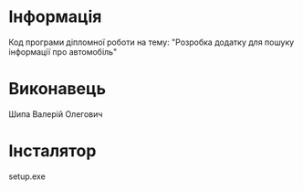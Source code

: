 # Інформація
Код програми діпломної роботи на тему: "Розробка додатку для пошуку інформації про автомобіль"
# Виконавець
Шипа Валерій Олегович
# Інсталятор
setup.exe
